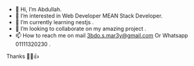 - 👋 Hi, I’m Abdullah.
- 👀 I’m interested in Web Developer MEAN Stack Developer.
- 🌱 I’m currently learning nestjs .
- 💞️ I’m looking to collaborate on my amazing project .
- 📫 How to reach me on mail 3bdo.s.mar3y@gmail.com
Or Whatsapp 01111320230 .


Thanks 🙂😎👍
<!---
AbdoSMarei/AbdoSMarei is a ✨ special ✨ repository because its `README.md` (this file) appears on your GitHub profile.
You can click the Preview link to take a look at your changes.
--->

